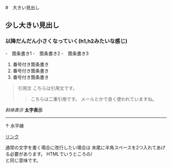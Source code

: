 #　大きい見出し
## 少し大きい見出し
### 以降だんだん小さくなっていく(h1,h2みたいな感じ)

-　箇条書き1
-　箇条書き2
-　箇条書き3

1. 番号付き箇条書き
1. 番号付き箇条書き
1. 番号付き箇条書き

> 引用文
> こちらは引用文です。
>> こちらは二重引用です。
>> メールとかで良く使われていますね。

*斜体表示*
**太字表示**

---
↑ 水平線

[リンク](https://www.morijyobi.ac.jp)

通常の文字を書く場合に改行したい場合は
末尾に半角スペースを2つ入れてあげる必要があります。
HTMLでいうところの/<br> と同じ意味です。


